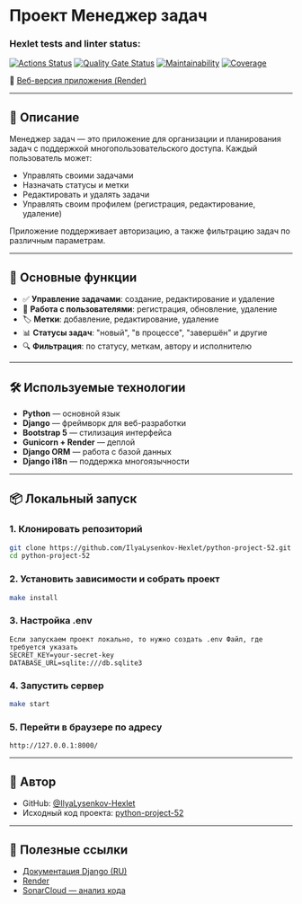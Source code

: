 # Проект Менеджер задач

### Hexlet tests and linter status:

[![Actions Status](https://github.com/IlyaLysenkov-Hexlet/python-project-52/actions/workflows/hexlet-check.yml/badge.svg)](https://github.com/IlyaLysenkov-Hexlet/python-project-52/actions)
[![Quality Gate Status](https://sonarcloud.io/api/project_badges/measure?project=IlyaLysenkov-Hexlet_python-project-522&metric=alert_status)](https://sonarcloud.io/summary/new_code?id=IlyaLysenkov-Hexlet_python-project-522)
[![Maintainability](https://sonarcloud.io/api/project_badges/measure?project=IlyaLysenkov-Hexlet_python-project-522&metric=sqale_rating)](https://sonarcloud.io/summary/new_code?id=IlyaLysenkov-Hexlet_python-project-522)
[![Coverage](https://sonarcloud.io/api/project_badges/measure?project=IlyaLysenkov-Hexlet_python-project-522&metric=coverage)](https://sonarcloud.io/summary/new_code?id=IlyaLysenkov-Hexlet_python-project-522)

🔗 [Веб-версия приложения (Render)](https://python-project-52-02nk.onrender.com/)

---

## 📌 Описание

Менеджер задач — это приложение для организации и планирования задач с поддержкой многопользовательского доступа. Каждый пользователь может:

- Управлять своими задачами
- Назначать статусы и метки
- Редактировать и удалять задачи
- Управлять своим профилем (регистрация, редактирование, удаление)

Приложение поддерживает авторизацию, а также фильтрацию задач по различным параметрам.

---

## 🚀 Основные функции

- ✅ **Управление задачами**: создание, редактирование и удаление
- 👥 **Работа с пользователями**: регистрация, обновление, удаление
- 🏷️ **Метки**: добавление, редактирование, удаление
- 📊 **Статусы задач**: "новый", "в процессе", "завершён" и другие
- 🔍 **Фильтрация**: по статусу, меткам, автору и исполнителю

---

## 🛠️ Используемые технологии

- **Python** — основной язык
- **Django** — фреймворк для веб-разработки
- **Bootstrap 5** — стилизация интерфейса
- **Gunicorn + Render** — деплой
- **Django ORM** — работа с базой данных
- **Django i18n** — поддержка многоязычности

---

## 📦 Локальный запуск

### 1. Клонировать репозиторий

```bash
git clone https://github.com/IlyaLysenkov-Hexlet/python-project-52.git
cd python-project-52
```

### 2. Установить зависимости и собрать проект

```bash
make install
```
### 3. Настройка .env

```
Если запускаем проект локально, то нужно создать .env Файл, где требуется указать
SECRET_KEY=your-secret-key
DATABASE_URL=sqlite:///db.sqlite3
```

### 4. Запустить сервер

```bash
make start
```

### 5. Перейти в браузере по адресу

```
http://127.0.0.1:8000/
```

---

## 👤 Автор

- GitHub: [@IlyaLysenkov-Hexlet](https://github.com/IlyaLysenkov-Hexlet)
- Исходный код проекта: [python-project-52](https://github.com/IlyaLysenkov-Hexlet/python-project-52)

---

## 🔗 Полезные ссылки

- [Документация Django (RU)](https://docs.djangoproject.com/ru/)
- [Render](https://render.com)
- [SonarCloud — анализ кода](https://sonarcloud.io/summary/new_code?id=IlyaLysenkov-Hexlet_python-project-52)
